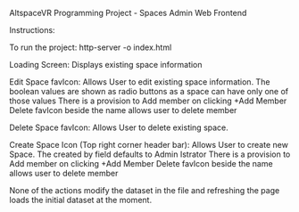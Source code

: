 AltspaceVR Programming Project - Spaces Admin Web Frontend

Instructions:

To run the project: http-server -o index.html

Loading Screen: Displays existing space information

Edit Space favIcon: Allows User to edit existing space information. The boolean values are shown as radio buttons as a space can have only one of those values There is a provision to Add member on clicking +Add Member Delete favIcon beside the name allows user to delete member

Delete Space favIcon: Allows User to delete existing space.

Create Space Icon (Top right corner header bar): Allows User to create new Space. The created by field defaults to Admin Istrator There is a provision to Add member on clicking +Add Member Delete favIcon beside the name allows user to delete member

None of the actions modify the dataset in the file and refreshing the page loads the initial dataset at the moment.